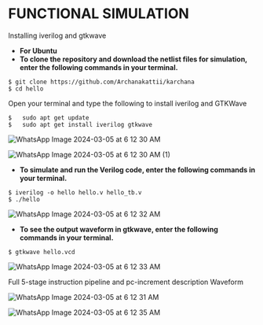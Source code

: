 # FUNCTIONAL SIMULATION
Installing iverilog and gtkwave</p>

- **For Ubuntu**
- **To clone the repository and download the netlist files for simulation, enter the following commands in your terminal.**

 ```
 $ git clone https://github.com/Archanakattii/karchana
 $ cd hello
```
 Open your terminal and type the following to install iverilog and GTKWave
 ```
 $   sudo apt get update
 $   sudo apt get install iverilog gtkwave
 ```
![WhatsApp Image 2024-03-05 at 6 12 30 AM](https://github.com/Archanakattii/karchana/assets/160317292/1ba2ae13-3ddb-4f74-a9d1-399a44c2746d)

![WhatsApp Image 2024-03-05 at 6 12 30 AM (1)](https://github.com/Archanakattii/karchana/assets/160317292/8ddea395-1e90-4de1-9eac-cb24365bd443)





- **To simulate and run the Verilog code, enter the following commands in your terminal.**

```
$ iverilog -o hello hello.v hello_tb.v
$ ./hello
```
![WhatsApp Image 2024-03-05 at 6 12 32 AM](https://github.com/Archanakattii/karchana/assets/160317292/92244e3d-0db1-42c4-81e3-81bcbcb5a763)


- **To see the output waveform in gtkwave, enter the following commands in your terminal.**

`$ gtkwave hello.vcd`

![WhatsApp Image 2024-03-05 at 6 12 33 AM](https://github.com/Archanakattii/karchana/assets/160317292/1c3b02bc-b1db-4834-9827-45f106237ca7)




  Full 5-stage instruction pipeline and pc-increment description Waveform
  
![WhatsApp Image 2024-03-05 at 6 12 31 AM](https://github.com/Archanakattii/karchana/assets/160317292/8b72d733-be71-45d7-8961-49b096b28067)


![WhatsApp Image 2024-03-05 at 6 12 35 AM](https://github.com/Archanakattii/karchana/assets/160317292/f7db13a8-273a-44de-874d-563159f9cac2)





